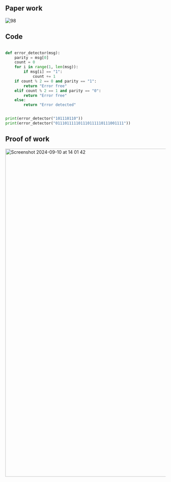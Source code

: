 ## Paper work

![98](https://github.com/user-attachments/assets/5debaaa6-089c-4c6c-8c54-07ae8d6ff901)


## Code

```.py

def error_detector(msg):
    parity = msg[0]
    count = 0
    for i in range(1, len(msg)):
        if msg[i] == "1":
            count += 1
    if count % 2 == 0 and parity == "1":
        return "Error free"
    elif count % 2 == 1 and parity == "0":
        return "Error free"
    else:
        return "Error detected"


print(error_detector("101110110"))
print(error_detector("011101111101110111110111001111"))

```

## Proof of work

<img width="1031" alt="Screenshot 2024-09-10 at 14 01 42" src="https://github.com/user-attachments/assets/de3b61ce-8b96-4972-922c-a9b15c45b6f5">
